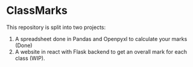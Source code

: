 # ClassMarks
This repository is split into two projects:
1. A spreadsheet done in Pandas and Openpyxl to calculate your marks (Done)
2. A website in react with Flask backend to get an overall mark for each class (WIP).
